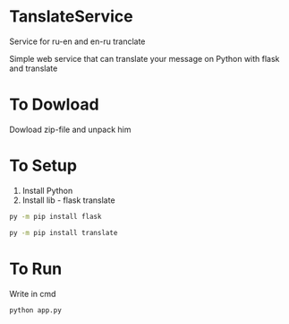 # TanslateService

Service for ru-en and en-ru tranclate

Simple web service that can translate your message on Python with flask and translate

# To Dowload

Dowload zip-file and unpack him

# To Setup

1. Install Python
2. Install lib - flask translate

```bash
py -m pip install flask

py -m pip install translate
```

# To Run

Write in cmd

```bash
python app.py
```
